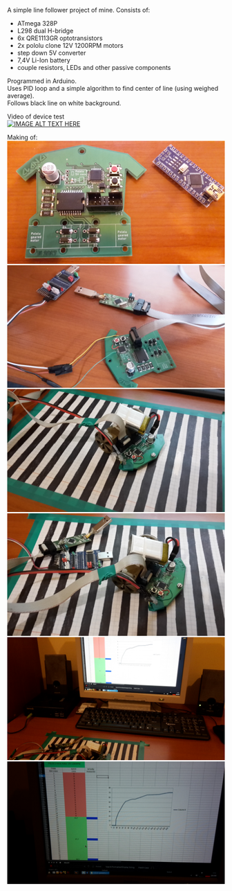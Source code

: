 A simple line follower project of mine.
Consists of:
 * ATmega 328P  
 * L298 dual H-bridge  
 * 6x QRE1113GR optotransistors  
 * 2x pololu clone 12V 1200RPM motors  
 * step down 5V converter  
 * 7,4V Li-Ion battery  
 * couple resistors, LEDs and other passive components  

Programmed in Arduino.  
Uses PID loop and a simple algorithm to find center of line (using weighed average).  
Follows black line on white background.  

Video of device test  
[![IMAGE ALT TEXT HERE](https://img.youtube.com/vi/-RvJ9BSbzys/0.jpg)](https://www.youtube.com/watch?v=-RvJ9BSbzys) 

Making of:  
![image missing](making%20of/before-mounting-motors.jpg "Before mounting DC motors")  
![image missing](making%20of/before-mounting-motors-debug.jpg)  
![image missing](making%20of/testing.jpg)  
![image missing](making%20of/testing2.jpg)  
![image missing](making%20of/spreadsheet2.jpg)  
![image missing](making%20of/spreadsheet.jpg)  


